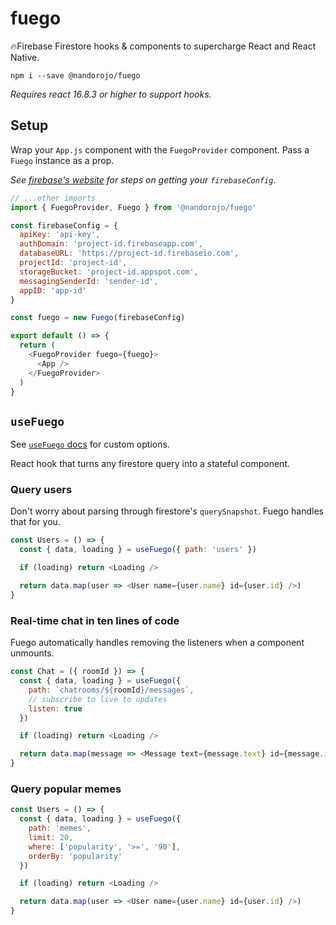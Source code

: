 # fuego

🔥Firebase Firestore hooks & components to supercharge React and React Native.

```
npm i --save @nandorojo/fuego
```

_Requires react 16.8.3 or higher to support hooks._

## Setup

Wrap your `App.js` component with the `FuegoProvider` component. Pass a `Fuego` instance as a prop.

_See [firebase's website](https://firebase.google.com/docs/web/setup#config-object) for steps on getting your `firebaseConfig`._

```javascript
// ...other imports
import { FuegoProvider, Fuego } from '@nandorojo/fuego'

const firebaseConfig = {
  apiKey: 'api-key',
  authDomain: 'project-id.firebaseapp.com',
  databaseURL: 'https://project-id.firebaseio.com',
  projectId: 'project-id',
  storageBucket: 'project-id.appspot.com',
  messagingSenderId: 'sender-id',
  appID: 'app-id'
}

const fuego = new Fuego(firebaseConfig)

export default () => {
  return (
    <FuegoProvider fuego={fuego}>
      <App />
    </FuegoProvider>
  )
}
```

## `useFuego`

See [`useFuego` docs]() for custom options.

React hook that turns any firestore query into a stateful component.

### Query users

Don't worry about parsing through firestore's `querySnapshot`. Fuego handles that for you.

```javascript
const Users = () => {
  const { data, loading } = useFuego({ path: 'users' })

  if (loading) return <Loading />

  return data.map(user => <User name={user.name} id={user.id} />)
}
```

### Real-time chat in ten lines of code

Fuego automatically handles removing the listeners when a component unmounts.

```javascript
const Chat = ({ roomId }) => {
  const { data, loading } = useFuego({
    path: `chatrooms/${roomId}/messages`,
    // subscribe to live to updates
    listen: true
  })

  if (loading) return <Loading />

  return data.map(message => <Message text={message.text} id={message.id} />)
}
```

### Query popular memes

```javascript
const Users = () => {
  const { data, loading } = useFuego({
    path: 'memes',
    limit: 20,
    where: ['popularity', '>=', '90'],
    orderBy: 'popularity'
  })

  if (loading) return <Loading />

  return data.map(user => <User name={user.name} id={user.id} />)
}
```
